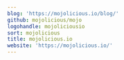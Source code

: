 ```yaml
---
blog: 'https://mojolicious.io/blog/'
github: mojolicious/mojo
logohandle: mojoliciousio
sort: mojolicious
title: mojolicious.io
website: 'https://mojolicious.io/'
---
```

